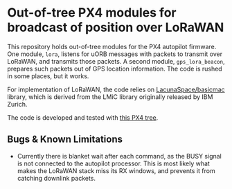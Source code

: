 # Out-of-tree PX4 modules for broadcast of position over LoRaWAN

This repository holds out-of-tree modules for the PX4 autopilot firmware. One module, `lora`, listens for uORB messages with packets to transmit over LoRaWAN, and transmits those packets. A second module, `gps_lora_beacon`, prepares such packets out of GPS location information. The code is rushed in some places, but it works.

For implementation of LoRaWAN, the code relies on [LacunaSpace/basicmac](https://github.com/LacunaSpace/basicmac) library, which is derived from the LMiC library originally released by IBM Zurich.

The code is developed and tested with [this PX4 tree](https://github.com/ThunderFly-aerospace/PX4Firmware/tree/povik/fik-6-lora).

## Bugs & Known Limitations

 * Currently there is blanket wait after each command, as the BUSY signal is not connected to the autopilot processor. This is most likely what makes the LoRaWAN stack miss its RX windows, and prevents it from catching downlink packets.

